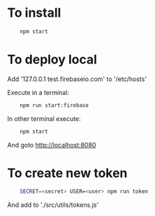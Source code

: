 # To install 

```bash
	npm start
```

# To deploy local

Add '127.0.0.1 test.firebaseio.com' to '/etc/hosts'

Execute in a terminal:

```bash
	npm run start:firebase
```

In other terminal execute:

```bash
	npm start
```

And goto [http://localhost:8080](http://localhost:8080)

# To create new token

```bash
	SECRET=<secret> USER=<user> npm run token
```

And add to './src/utils/tokens.js'
